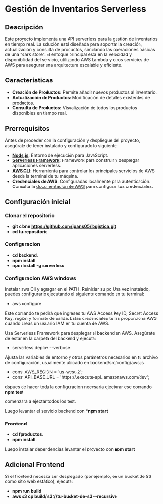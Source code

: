 # Gestión de Inventarios Serverless

## Descripción
Este proyecto implementa una API serverless para la gestión de inventarios en tiempo real. La solución está diseñada para soportar la creación, actualización y consulta de productos, simulando las operaciones básicas de una "dark store". El enfoque principal está en la velocidad y disponibilidad del servicio, utilizando AWS Lambda y otros servicios de AWS para asegurar una arquitectura escalable y eficiente.

## Características
- **Creación de Productos:** Permite añadir nuevos productos al inventario.
- **Actualización de Productos:** Modificación de detalles existentes de productos.
- **Consulta de Productos:** Visualización de todos los productos disponibles en tiempo real.

## Prerrequisitos
Antes de proceder con la configuración y despliegue del proyecto, asegúrate de tener instalado y configurado lo siguiente:

- **[Node.js](https://nodejs.org/)**: Entorno de ejecución para JavaScript.
- **[Serverless Framework](https://www.serverless.com/)**: Framework para construir y desplegar aplicaciones serverless.
- **[AWS CLI](https://aws.amazon.com/cli/)**: Herramienta para controlar los principales servicios de AWS desde la terminal de tu máquina.
- **Credenciales de AWS**: Configuradas localmente para autenticación. Consulta la [documentación de AWS](https://docs.aws.amazon.com/cli/latest/userguide/cli-configure-files.html) para configurar tus credenciales.

## Configuración inicial

### Clonar el repositorio

- **git clone https://github.com/juans05/logistica.git**
- **cd tu-repositorio**


### Configuracion

- **cd backend**.
- **npm install**.
- **npm install -g serverless**

### Configuracion AWS windows
Instalar aws Cli y agragar en el PATH.
Reiniciar su pc
Una vez instalado, puedes configurarlo ejecutando el siguiente comando en tu terminal:
 - aws configure
   
Este comando te pedirá que ingreses tu AWS Access Key ID, Secret Access Key, región y formato de salida. Estas credenciales te las proporciona AWS cuando creas un usuario IAM en tu cuenta de AWS.

Usa Serverless Framework para desplegar el backend en AWS. Asegúrate de estar en la carpeta del backend y ejecuta:
- serverless deploy --verbose

Ajusta las variables de entorno y otros parámetros necesarios en tu archivo de configuración, usualmente ubicado en  backend/src/config/aws.js

- const AWS_REGION = 'us-west-2';
- const API_BASE_URL = 'https://<api-id>.execute-api.<region>.amazonaws.com/dev';

dspues de hacer toda la configuracion necesaria
ejecturar ese comando **npm test**

comenzara a ejectar todos los test.

Luego levantar el servicio backend con ***npm start**

### Frontend 
- **cd fproductos**.
- **npm install**.
  
Luego instalar dependencias levantar el proyecto con **npm start**

## Adicional Frontend
Si el frontend necesita ser desplegado (por ejemplo, en un bucket de S3 como sitio web estático), ejecuta:
 - **npm run build**
 - **aws s3 cp build/ s3://tu-bucket-de-s3 --recursive**
